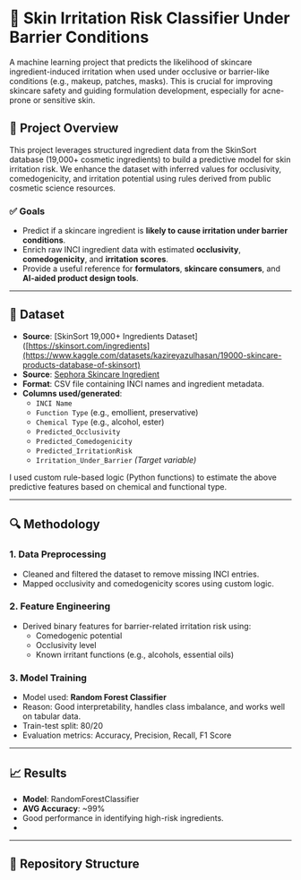 # 🧪 Skin Irritation Risk Classifier Under Barrier Conditions

A machine learning project that predicts the likelihood of skincare ingredient-induced irritation when used under occlusive or barrier-like conditions (e.g., makeup, patches, masks). This is crucial for improving skincare safety and guiding formulation development, especially for acne-prone or sensitive skin.

## 🌟 Project Overview

This project leverages structured ingredient data from the SkinSort database (19,000+ cosmetic ingredients) to build a predictive model for skin irritation risk. We enhance the dataset with inferred values for occlusivity, comedogenicity, and irritation potential using rules derived from public cosmetic science resources.

### ✅ Goals

- Predict if a skincare ingredient is **likely to cause irritation under barrier conditions**.
- Enrich raw INCI ingredient data with estimated **occlusivity**, **comedogenicity**, and **irritation scores**.
- Provide a useful reference for **formulators**, **skincare consumers**, and **AI-aided product design tools**.

---

## 🧾 Dataset

- **Source**: [SkinSort 19,000+ Ingredients Dataset]([https://skinsort.com/ingredients](https://www.kaggle.com/datasets/kazireyazulhasan/19000-skincare-products-database-of-skinsort)
- **Source**: [Sephora Skincare Ingredient](https://www.kaggle.com/datasets/dominoweir/skincare-product-ingredients)
- **Format**: CSV file containing INCI names and ingredient metadata.
- **Columns used/generated**:
  - `INCI Name`
  - `Function Type` (e.g., emollient, preservative)
  - `Chemical Type` (e.g., alcohol, ester)
  - `Predicted_Occlusivity`
  - `Predicted_Comedogenicity`
  - `Predicted_IrritationRisk`
  - `Irritation_Under_Barrier` *(Target variable)*

I used custom rule-based logic (Python functions) to estimate the above predictive features based on chemical and functional type.

---

## 🔍 Methodology

### 1. **Data Preprocessing**
- Cleaned and filtered the dataset to remove missing INCI entries.
- Mapped occlusivity and comedogenicity scores using custom logic.

### 2. **Feature Engineering**
- Derived binary features for barrier-related irritation risk using:
  - Comedogenic potential
  - Occlusivity level
  - Known irritant functions (e.g., alcohols, essential oils)

### 3. **Model Training**
- Model used: **Random Forest Classifier**
- Reason: Good interpretability, handles class imbalance, and works well on tabular data.
- Train-test split: 80/20
- Evaluation metrics: Accuracy, Precision, Recall, F1 Score

---

## 📈 Results

- **Model**: RandomForestClassifier 
- **AVG Accuracy**: ~99% 
- Good performance in identifying high-risk ingredients.
- 

---

## 📂 Repository Structure

